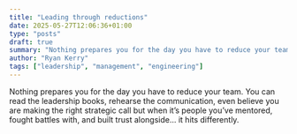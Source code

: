 ```yaml
---
title: "Leading through reductions"
date: 2025-05-27T12:06:36+01:00
type: "posts"
draft: true
summary: "Nothing prepares you for the day you have to reduce your team. You can read the leadership books, rehearse the communication, even believe you are making the right strategic call but when it’s people you’ve mentored, fought battles with, and built trust alongside... it hits differently."
author: "Ryan Kerry"
tags: ["leadership", "management", "engineering"]
---
```


Nothing prepares you for the day you have to reduce your team. You can read the leadership books, rehearse the communication, even believe you are making the right strategic call but when it’s people you’ve mentored, fought battles with, and built trust alongside... it hits differently.